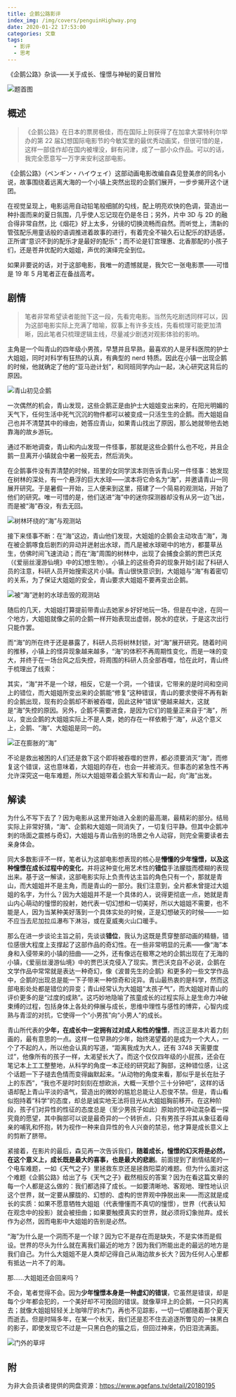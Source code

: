 ```yaml
---
title: 企鹅公路影评
index_img: /img/covers/penguinHighway.png
date: 2020-01-22 17:53:00
categories: 文章
tags:
  - 影评
  - 思考
---
```


《企鹅公路》杂谈——关于成长、憧憬与神秘的夏日冒险

<!--more-->

![题首图](/img/penguinHighway/题首图.png)

## 概述

> 《企鹅公路》在日本的票房极佳，而在国际上则获得了在加拿大蒙特利尔举办的第 22 届幻想国际电影节的今敏奖里的最优秀动画奖，但很可惜的是，这样一部佳作却在国内被埋没，鲜有问津，成了一部小众作品。可以的话，我完全愿意写一万字来安利这部电影。

《企鹅公路》（ペンギン・ハイウェイ）这部动画电影改编自森见登美彦的同名小说，故事围绕着远离大海的一个小镇上突然出现的企鹅们展开，一步步揭开这个谜团。

在视觉呈现上，电影运用自动铅笔般细腻的勾线，配上明亮欢快的色调，营造出一种扑面而来的夏日氛围，几乎使人忘记现在仍是冬日；另外，片中 3D 与 2D 的融合得非常自然，比《烟花》好上太多，分镜的切换流畅而自然。而听觉上，清新的管弦配乐用童话般的语调推进着故事的进行，有着完全不输久石让配乐的舒适感，正所谓“意识不到的配乐才是最好的配乐”；而不论是钉宫理惠、北香那配的小孩子们，还是苍井优配的大姐姐，声优的演绎完全到位。

如果非要说的话，对于这部电影，我唯一的遗憾就是，我欠它一张电影票——可惜是 19 年 5 月笔者正在备战高考。

## 剧情

> 笔者非常希望读者能抛下这一段，先看完电影。当然先吃剧透同样可以，因为这部电影实际上充满了暗喻，叙事上有许多支线，先看梳理可能更加清晰，因此笔者只梳理逻辑主线，尽量减少剧透对观影体验的影响。

主角是一个叫青山的四年级小男孩，早慧并且早熟，最喜欢的人是牙科医院的护士大姐姐，同时对科学有狂热的认真，有典型的 nerd 特质。因此在小镇一出现企鹅的时候，他就确定了他的“亚马逊计划”，和同班同学内山一起，决心研究这背后的原因。

![青山初见企鹅](/img/penguinHighway/内容1.png)

一次偶然的机会，青山发现，这些企鹅正是由护士大姐姐变出来的，在阳光明媚的天气下，任何生活中死气沉沉的物件都可以被变成一只活生生的企鹅。而大姐姐自己也并不清楚其中的缘由，她答应青山，如果青山找出了原因，那么她就带他去她靠海的故乡游玩。

通过不断地调查，青山和内山发现一件怪事，那就是这些企鹅什么也不吃，并且企鹅一旦离开小镇就会中暑一般死去，然后消失。

在企鹅事件没有弄清楚的时候，班里的女同学滨本则告诉青山另一件怪事：她发现在树林的深处，有一个悬浮的巨大水球——滨本将它命名为“海”，并邀请青山一同展开研究。于是暑假一开始，三人便来到这里，搭建了一个简易的观测站，开始了他们的研究。唯一可惜的是，他们送进“海”中的迷你探测器却没有从另一边飞出，而是被“海”吞没，有去无回。

![树林环绕的“海”与观测站](/img/penguinHighway/内容2.png)

接下来怪事不断：在“海”这边，青山他们发现，大姐姐的企鹅会主动攻击“海”，海在被企鹅啄食后剧烈的异动并迸射出水球，而凡是被水球砸中的地方，都蔓草丛生，仿佛时间飞速流动；而在“海”周围的树林中，出现了会捕食企鹅的贾巴沃克（《爱丽丝漫游仙境》中的幻想生物）。小镇上的这些奇异的现象开始引起了科研人员的注意，科研人员开始搜索这片小镇。青山很快意识到，大姐姐与“海”有着密切的关系，为了保证大姐姐的安全，青山要求大姐姐不要再变出企鹅。

![被“海”迸射的水球击毁的观测站](/img/penguinHighway/内容3.png)

随后的几天，大姐姐打算提前带青山去她家乡好好地玩一场，但是在中途，在同一个地方，大姐姐就像之前的企鹅一样开始表现出虚弱，脱水的症状，于是这次出行只能作罢。

而“海”的所在终于还是暴露了，科研人员将树林封锁，对“海”展开研究。随着时间的推移，小镇上的怪异现象越来越多，“海”的体积不再周期性变化，而是一味的变大，并终于在一场台风之后失控，将周围的科研人员全部吞噬，恰在此时，青山终于梳理出了线索：

其实，“海”并不是一个球，相反，它是一个洞，一个错误，它带来的是时间和空间上的错位，而大姐姐所变出来的企鹅能“修复”这种错误，青山的要求使得不再有新的企鹅出现，现有的企鹅却不断被吞噬，因此这种“错误”便越来越大，这就是“海”失控的原因。另外，企鹅不需要进食，是因为它们的能量正来自于“海”，所以，变出企鹅的大姐姐实际上不是人类，她的存在一样依赖于“海”，从这个意义上，企鹅、“海”、大姐姐是同一的。

![正在膨胀的“海”](/img/penguinHighway/内容4.png)

不论是救出被困的人们还是救下这个即将被吞噬的世界，都必须要消灭“海”，而修复这个错误，这也意味着，大姐姐的存在，也会一并被消灭。但事态的紧急性不再允许深究这一电车难题，所以大姐姐带着企鹅大军和青山一起，向“海”出发。

## 解读

为什么不写下去了？因为电影从这里开始进入全剧的最高潮，最精彩的部分。结局实际上非常好猜，“海”、企鹅和大姐姐一同消失了，一切复归平静。但其中企鹅冲刺的场面之震撼与奇幻，大姐姐与青山告别的场景之令人动容，则完全需要读者去亲身体会。

同大多数影评不一样，笔者认为这部电影想表现的核心是**懵懂的少年憧憬，以及这种憧憬在成长过程中的变化**，并将这种变化用艺术性的**错位**手法朦胧而模糊的表现出来。基于这一解读，这部电影实际上负责传达主旨的角色只有一个，那就是青山，而大姐姐并不是主角，而是青山的一部分。我们注意到，全片都未曾提过大姐姐的名字，为什么？因为大姐姐并不是一个具体的人，说得更彻底一点，她就是青山内心萌动的憧憬的投射，她代表一切幻想和一切美好，所以大姐姐不需要，也不能是人，因为当某种美好落到一个具体实处的时候，正是幻想破灭的时候——一如不应当去尼加拉瓜瀑布下淋浴，或在夏威夷火山口暖手。

那么在进一步谈论主旨之前，先谈谈**错位**，我认为这既是贯穿整部动画的精髓，错位感很大程度上支撑起了这部作品的奇幻性。在一些非常明显的元素——像“海”本身和入侵带来的小镇的扭曲——之外，还有像远在极寒之地的企鹅出现在了无海的小镇，《爱丽丝漫游仙境》中的贾巴沃克侵入了现实。贾巴沃克自不必说，企鹅在文学作品中常常就是表达一种奇幻，像《波普先生的企鹅》和更多的一些文学作品中，企鹅的出现总是能一下子带来一种惊奇和诧异。青山最热衷的是科学，然而这部电影处处都是错位的异变；青山经常认为大姐姐“太孩子气”，而大姐姐对青山的评价更多的是“过度的成熟”。这巧妙地隐喻了孩童成长的过程实际上是生命力冲破束缚的过程，包括身体上各处的伸展与成长，思维中理性与感性的博弈，心智内成熟与青涩的对抗，它使得一个“小男孩”向“小男人”的成长。

青山所代表的**少年，在成长中一定拥有过对成人和性的憧憬**，而这正是本片着力刻画的，最有意思的一点。这样一位早熟的少年，始终渴望着的是成为一个大人，一个了不起的人，所以他会认真的写道，“距离我成为大人，还有 3748 天需要度过”，他像所有的孩子一样，太渴望长大了。而这个仅仅四年级的小屁孩，还会在笔记本上工工整整地，从科学的角度一本正经的研究起了胸部，这种错位感，让这个话题一下子褪去色情而变得幽默起来。“从动物的角度来看，那似乎是长在肚子上的东西”，“我也不是时时刻刻在想欧派，大概一天想个三十分钟吧”，这样的话语却配上青山平淡的语气，营造出的微妙的尴尬总能让人忍俊不禁。但是，青山看似抱持着“科学”的态度，却总是诚实地无法将目光从大姐姐胸前移开。在这种阶段，孩子们对异性的性征的态度总是（至少男孩子如此）原始的性冲动混杂着一探究竟的愿望，其中胸部可以说是最奇异的一个转折点，只有男孩子将其从象征着母亲的哺乳和怀抱，转为视作一种来自异性的令人兴奋的禁忌，他才算是成长意义上的剪断了脐带。

紧接着，在影片的最后，森见再一次告诉我们，**随着成长，憧憬的幻灭将是必然，在这个意义上，成长既是最大的喜事，也是最大的悲剧**。前面提到了剧情结尾的一个电车难题，一如《天气之子》里拯救东京还是拯救阳菜的难题。但为什么面对这个难题《企鹅公路》给出了与《天气之子》截然相反的答案？因为在看这篇文章的每一个人都是这么做的：我们都选择了成长。一如要清晰地、客观地、理性地认识这个世界，就一定要从朦胧的、幻想的、虚构的世界观中挣脱出来——而这就是成长的实质：如果不愿意牺牲大姐姐（代表懵懂而不真切的憧憬），世界（代表认知在观念中的投影）就会被扭曲；如果要触摸真实的世界，就必须将幻象抛弃。成长作为必然，因而电影中大姐姐的告别是必然。

“海”为什么是一个洞而不是一个球？因为它不是存在而是缺失，不是实体而是假设。世界的尽头为什么就在离我们最近的地方？因为我们所能出走的最远的地方是我们自己。为什么大姐姐不是人类却记得自己从海边故乡长大？因为任何人心里都有抵达一片不了的海。

那……大姐姐还会回来吗？

不会，笔者觉得不会。因为**少年憧憬本身是一种虚幻的错误**，它虽然是错误，却是每个少年都会犯的，一个美好却不可挽回的错误。就像草坪上的企鹅，一只只的离去；就像大姐姐轻轻关上咖啡厅的木门，再也不见踪影，一切一切都随着那个夏天而逝去。但是时隔多年，在某一个秋天，我们还是忍不住去追逐所瞥见的一抹黑白的影子，即使发现它不过是一只黑白色的猫之后，但回过神来，仍旧泪流满面。

![门外的草坪](/img/penguinHighway/内容5.png)

## 附

为非大会员读者提供的网盘资源：<https://www.agefans.tv/detail/20180195>
